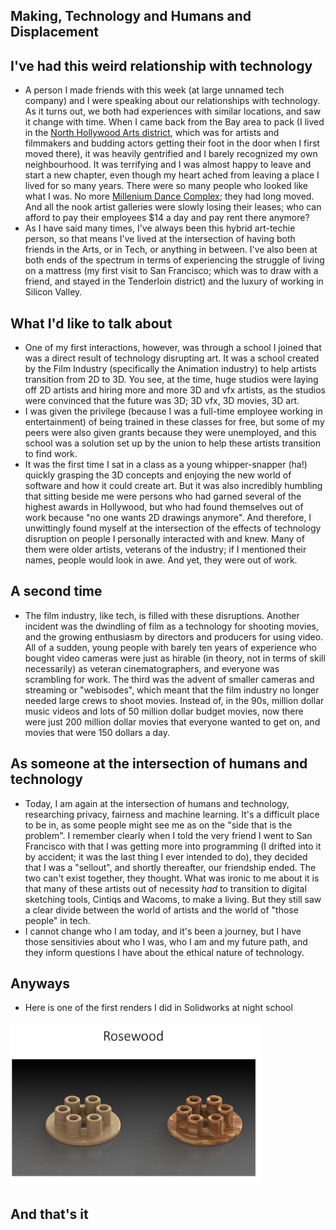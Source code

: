 ## Making, Technology and Humans and Displacement

## I've had this weird relationship with technology
- A person I made friends with this week (at large unnamed tech company) and I were speaking about our relationships with
  technology. As it turns out, we both had experiences with similar locations, and saw it change with time. When I came
  back from the Bay area to pack (I lived in the [North Hollywood Arts district](https://en.wikipedia.org/wiki/NoHo_Arts_District,_Los_Angeles), which was for artists and filmmakers and
  budding actors getting their foot in the door when I first moved there), it was heavily gentrified and I barely recognized
  my own neighbourhood. It was terrifying and I was almost happy to leave and start a new chapter, even though my heart ached from leaving a place I lived for so many years. There were so many
  people who looked like what I was. No more [Millenium Dance Complex](https://en.wikipedia.org/wiki/The_Millennium_Dance_Complex); they had long moved. And all the nook artist galleries
  were slowly losing their leases; who can afford to pay their employees $14 a day and pay rent there anymore?
- As I have said many times, I've always been this hybrid art-techie person, so that means I've lived at the intersection
  of having both friends in the Arts, or in Tech, or anything in between. I've also been at both ends of the spectrum in
  terms of experiencing the struggle of living on a mattress (my first visit to San Francisco; which was to draw with a 
  friend, and stayed in the Tenderloin district) and the luxury of working in Silicon Valley.
  
## What I'd like to talk about
- One of my first interactions, however, was through a school I joined that was a direct result of technology disrupting
  art. It was a school created by the Film Industry (specifically the Animation industry) to help artists transition
  from 2D to 3D. You see, at the time, huge studios were laying off 2D artists and hiring more and more 3D and vfx artists,
  as the studios were convinced that the future was 3D; 3D vfx, 3D movies, 3D art.
- I was given the privilege (because I was a full-time employee working in entertainment) of being trained in these
  classes for free, but some of my peers were also given grants because they were unemployed, and this school was a solution
  set up by the union to help these artists transition to find work.
- It was the first time I sat in a class as a young whipper-snapper (ha!) quickly grasping the 3D concepts and enjoying
  the new world of software and how it could create art. But it was also incredibly humbling that sitting beside me
  were persons who had garned several of the highest awards in Hollywood, but who had found themselves out of work
  because "no one wants 2D drawings anymore". And therefore, I unwittingly found myself at the intersection of the effects
  of technology disruption on people I personally interacted with and knew. Many of them were older artists, veterans of
  the industry; if I mentioned their names, people would look in awe. And yet, they were out of work.
  
## A second time
- The film industry, like tech, is filled with these disruptions. Another incident was the dwindling of film as a technology
  for shooting movies, and the growing enthusiasm by directors and producers for using video. All of a sudden, young
  people with barely ten years of experience who bought video cameras were just as hirable (in theory, not in terms of skill
  necessarily) as veteran cinematographers, and everyone was scrambling for work. The third was the advent of smaller cameras
  and streaming or "webisodes", which meant that the film industry no longer needed large crews to shoot movies. Instead
  of, in the 90s, million dollar music videos and lots of 50 million dollar budget movies, now there were just 200 million
  dollar movies that everyone wanted to get on, and movies that were 150 dollars a day. 
  
## As someone at the intersection of humans and technology
- Today, I am again at the intersection of humans and technology, researching privacy, fairness and machine learning. 
  It's a difficult place to be in, as some people might see me as on the "side that is the problem". I remember clearly
  when I told the very friend I went to San Francisco with that I was getting more into programming 
  (I drifted into it by accident; it was the last thing I ever intended to do), they decided that
  I was a "sellout", and shortly thereafter, our friendship ended. The two can't exist together, they thought.
  What was ironic to me about it is that many of these artists out of necessity *had* to transition to digital sketching
  tools, Cintiqs and Wacoms, to make a living. But they still saw a clear divide between the world of artists and the 
  world of "those people" in tech. 
- I cannot change who I am today, and it's been a journey, but I have those sensitivies about who I was, who I am and
  my future path, and they inform questions I have about the ethical nature of technology.
  
## Anyways
- Here is one of the first renders I did in Solidworks at night school

<img src="/images/doiknowyou/rosewood.png" width="400">

## And that's it
